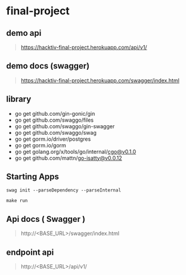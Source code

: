 # final-project

## demo api

> https://hacktiv-final-project.herokuapp.com/api/v1/

## demo docs (swagger)

> https://hacktiv-final-project.herokuapp.com/swagger/index.html

## library

- go get github.com/gin-gonic/gin
- go get github.com/swaggo/files
- go get github.com/swaggo/gin-swagger
- go get github.com/swaggo/swag
- go get gorm.io/driver/postgres
- go get gorm.io/gorm
- go get golang.org/x/tools/go/internal/cgo@v0.1.0
- go get github.com/mattn/go-isatty@v0.0.12

## Starting Apps

```
swag init --parseDependency --parseInternal
```

```
make run
```

## Api docs ( Swagger )

> http://<BASE_URL>/swagger/index.html

## endpoint api

> http://<BASE_URL>/api/v1/
